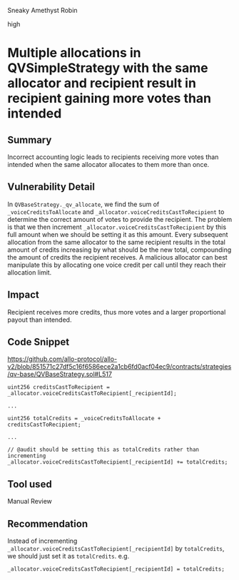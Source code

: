 Sneaky Amethyst Robin

high

# Multiple allocations in QVSimpleStrategy with the same allocator and recipient result in recipient gaining more votes than intended
## Summary

Incorrect accounting logic leads to recipients receiving more votes than intended when the same allocator allocates to them more than once.

## Vulnerability Detail

In `QVBaseStrategy._qv_allocate`, we find the sum of `_voiceCreditsToAllocate` and `_allocator.voiceCreditsCastToRecipient` to determine the correct amount of votes to provide the recipient. The problem is that we then increment `_allocator.voiceCreditsCastToRecipient` by this full amount when we should be setting it as this amount. Every subsequent allocation from the same allocator to the same recipient results in the total amount of credits increasing by what should be the new total, compounding the amount of credits the recipient receives. A malicious allocator can best manipulate this by allocating one voice credit per call until they reach their allocation limit.

## Impact

Recipient receives more credits, thus more votes and a larger proportional payout than intended.

## Code Snippet

https://github.com/allo-protocol/allo-v2/blob/851571c27df5c16f6586ece2a1cb6fd0acf04ec9/contracts/strategies/qv-base/QVBaseStrategy.sol#L517
```solidity
uint256 creditsCastToRecipient = _allocator.voiceCreditsCastToRecipient[_recipientId];

...

uint256 totalCredits = _voiceCreditsToAllocate + creditsCastToRecipient;

...

// @audit should be setting this as totalCredits rather than incrementing
_allocator.voiceCreditsCastToRecipient[_recipientId] += totalCredits;
```

## Tool used

Manual Review

## Recommendation

Instead of incrementing `_allocator.voiceCreditsCastToRecipient[_recipientId]` by `totalCredits`, we should just set it as `totalCredits`. e.g.

```solidity
_allocator.voiceCreditsCastToRecipient[_recipientId] = totalCredits;
```